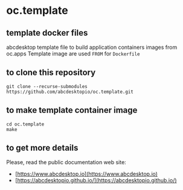 # oc.template

## template docker files

abcdesktop template file to build application containers images from oc.apps
Template image are used `FROM` for `Dockerfile`

## to clone this repository

```
git clone --recurse-submodules https://github.com/abcdesktopio/oc.template.git 
```

## to make template container image

```
cd oc.template
make
```

## to get more details

Please, read the public documentation web site:
* [https://www.abcdesktop.io](https://www.abcdesktop.io)
* [https://abcdesktopio.github.io/](https://abcdesktopio.github.io/)



